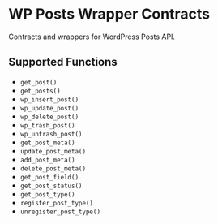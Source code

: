 # WP Posts Wrapper Contracts

Contracts and wrappers for WordPress Posts API.

## Supported Functions

- `get_post()`
- `get_posts()`
- `wp_insert_post()`
- `wp_update_post()`
- `wp_delete_post()`
- `wp_trash_post()`
- `wp_untrash_post()`
- `get_post_meta()`
- `update_post_meta()`
- `add_post_meta()`
- `delete_post_meta()`
- `get_post_field()`
- `get_post_status()`
- `get_post_type()`
- `register_post_type()`
- `unregister_post_type()`